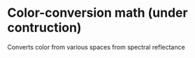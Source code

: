 # Color-conversion math (under contruction)
Converts color from various spaces from spectral reflectance
